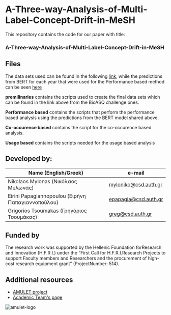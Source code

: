 # A-Three-way-Analysis-of-Multi-Label-Concept-Drift-in-MeSH

This repository contains the code for our paper with title: 

### A-Three-way-Analysis-of-Multi-Label-Concept-Drift-in-MeSH

## Files
The data sets used can be found in the following [link](https://drive.google.com/drive/folders/10SvWVJAi7yo1-kZf24BrJzkDaXkfAfD4?usp=sharing), while the predictions from BERT for each year that were used for the Performance based method can be seen [here](https://drive.google.com/drive/folders/11y1tyrA9cNjW2ZGPA30dCs2pezE3gHXU?usp=sharing)

**premilinaries** contains the scripts used to create the final data sets which can be found in the link above from the BioASQ challenge ones.

**Performance based** contains the scripts that perform the performance based analysis using the predictions from the BERT model shared above.

**Co-occurence based** contains the script for the co-occurence based analysis.

**Usage based** contains the scripts needed for the usage based analysis


## Developed by: 

|           Name  (English/Greek)                    |      e-mail          |
| ---------------------------------------------------| ---------------------|
| Nikolaos Mylonas    (Νικόλαος Μυλωνάς)             | myloniko@csd.auth.gr |
| Eirini Papagiannopoulou (Ειρήνη Παπαγιαννοπούλου)  | epapagia@csd.auth.gr |
| Grigorios Tsoumakas (Γρηγόριος Τσουμάκας)          | greg@csd.auth.gr     |

## Funded by

The research work was supported by the Hellenic Foundation forResearch and Innovation (H.F.R.I.) under the “First Call for H.F.R.I.Research Projects to support Faculty members and Researchers and the procurement of high-cost research equipment grant” (ProjectNumber: 514).

## Additional resources

- [AMULET project](https://www.linkedin.com/showcase/amulet-project/about/)
- [Academic Team's page](https://intelligence.csd.auth.gr/#)
 
 ![amulet-logo](https://user-images.githubusercontent.com/6009931/87019683-9204ad00-c1db-11ea-9394-855d1d3b41b3.png)





